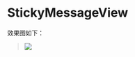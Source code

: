 # StickyMessageView

效果图如下：
> ![](https://github.com/XinYiheng/StickyMessageView/blob/master/粘性控件.gif)
